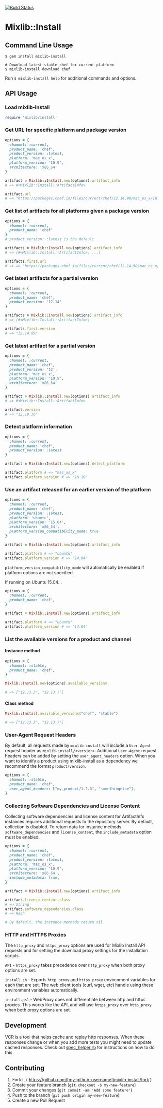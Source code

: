[![Build Status](https://travis-ci.org/chef/mixlib-install.svg?branch=master)](https://travis-ci.org/chef/mixlib-install)

# Mixlib::Install

## Command Line Usage
```
$ gem install mixlib-install
```

```
# Download latest stable chef for current platform
$ mixlib-install download chef
```

Run `$ mixlib-install help` for additional commands and options.

## API Usage

### Load mixlib-install
```ruby
require 'mixlib/install'
```

### Get URL for specific platform and package version
```ruby
options = {
  channel: :current,
  product_name: 'chef',
  product_version: :latest,
  platform: 'mac_os_x',
  platform_version: '10.9',
  architecture: 'x86_64'
}

artifact = Mixlib::Install.new(options).artifact_info
# => #<Mixlib::Install::ArtifactInfo>

artifact.url
# => "https://packages.chef.io/files/current/chef/12.14.90/mac_os_x/10.9/chef-12.14.90-1.dmg"
```

### Get list of artifacts for all platforms given a package version
```ruby
options = {
  channel: :current,
  product_name: 'chef'
}
# product_version: :latest is the default

artifacts = Mixlib::Install.new(options).artifact_info
# => [#<Mixlib::Install::ArtifactInfo>, ...]

artifacts.first.url
# => => "https://packages.chef.io/files/current/chef/12.14.90/mac_os_x/10.11/chef-12.14.90-1.dmg"
```

### Get latest artifacts for a partial version
```ruby
options = {
  channel: :current,
  product_name: 'chef',
  product_version: '12.14'
}

artifacts = Mixlib::Install.new(options).artifact_info
# => [#<Mixlib::Install::ArtifactInfo>]

artifacts.first.version
# => "12.14.89"
```

### Get latest artifact for a partial version
```ruby
options = {
  channel: :current,
  product_name: 'chef',
  product_version: '12',
  platform: 'mac_os_x',
  platform_version: '10.9',
  architecture: 'x86_64'
}

artifact = Mixlib::Install.new(options).artifact_info
# => #<Mixlib::Install::ArtifactInfo>

artifact.version
# => "12.19.36"
```

### Detect platform information
```ruby
options = {
  channel: :current,
  product_name: 'chef',
  product_version: :latest
}

artifact = Mixlib::Install.new(options).detect_platform

artifact.platform # => "mac_os_x"
artifact.platform_version # => "10.10"
```

### Use an artifact released for an earlier version of the platform
```ruby
options = {
  channel: :current,
  product_name: 'chef',
  product_version: :latest,
  platform: 'ubuntu',
  platform_version: '15.04',
  architecture: 'x86_64',
  platform_version_compatibility_mode: true
}

artifact = Mixlib::Install.new(options).artifact_info

artifact.platform # => "ubuntu"
artifact.platform_version # => "14.04"
```

`platform_version_compatibility_mode` will automatically be enabled if platform options are not specified.

If running on Ubuntu 15.04...
```ruby
options = {
  channel: :current,
  product_name: 'chef',
}

artifact = Mixlib::Install.new(options).artifact_info

artifact.platform # => "ubuntu"
artifact.platform_version # => "14.04"
```

### List the available versions for a product and channel
#### Instance method
```ruby
options = {
  channel: :stable,
  product_name: 'chef',
}

Mixlib::Install.new(options).available_versions

# => ["12.13.3", "12.13.7"]
```

#### Class method
```ruby
Mixlib::Install.available_versions("chef", "stable")

# => ["12.13.3", "12.13.7"]
```

### User-Agent Request Headers
By default, all requests made by `mixlib-install` will include a `User-Agent` request header as `mixlib-install/<version>`.
Additional `User-Agent` request headers can be added by setting the `user_agent_headers` option.
When you want to identify a product using mixlib-install as a dependency we recommend the format `product/version`.
```ruby
options = {
  channel: :stable,
  product_name: 'chef',
  user_agent_headers: ["my_product/1.2.3", "somethingelse"],
}
```

### Collecting Software Dependencies and License Content
Collecting software dependencies and license content for ArtifactInfo instances
requires additional requests to the repository server. By default, collection is disabled.
To return data for instance methods `software_dependencies` and `license_content`, the `include_metadata` option must be enabled.
```ruby
options = {
  channel: :current,
  product_name: 'chef',
  product_version: :latest,
  platform: 'mac_os_x',
  platform_version: '10.9',
  architecture: 'x86_64',
  include_metadata: true,
}

artifact = Mixlib::Install.new(options).artifact_info

artifact.license_content.class
# => String
artifact.software_dependencies.class
# => Hash

# By default, the instance methods return nil

```

### HTTP and HTTPS Proxies
The `http_proxy` and `https_proxy` options are used for Mixlib Install API requests and for setting the download proxy settings for the installation scripts.

`API` - `https_proxy` takes precedence over `http_proxy` when both proxy options are set.

`install.sh` - Exports `http_proxy` and `https_proxy` environment variables for each that are set. The web client tools (curl, wget, etc) handle using these environment variables automatically. 

`install.ps1` - WebProxy does not differentiate between http and https proxies. This works like the API, and will use `https_proxy` over `http_proxy` when both proxy options are set.

## Development
VCR is a tool that helps cache and replay http responses. When these responses change or when you add more tests you might need to update cached responses. Check out [spec_helper.rb](https://github.com/chef/mixlib-install/blob/master/spec/spec_helper.rb) for instructions on how to do this.

## Contributing

1. Fork it ( https://github.com/[my-github-username]/mixlib-install/fork )
2. Create your feature branch (`git checkout -b my-new-feature`)
3. Commit your changes (`git commit -am 'Add some feature'`)
4. Push to the branch (`git push origin my-new-feature`)
5. Create a new Pull Request
